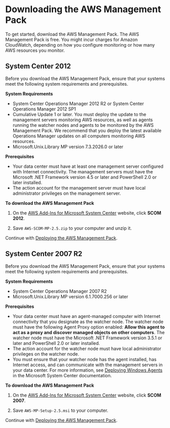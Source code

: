 # Downloading the AWS Management Pack<a name="DownloadAWSmp"></a>

To get started, download the AWS Management Pack\. The AWS Management Pack is free\. You might incur charges for Amazon CloudWatch, depending on how you configure monitoring or how many AWS resources you monitor\.

## System Center 2012<a name="download-2012"></a>

Before you download the AWS Management Pack, ensure that your systems meet the following system requirements and prerequisites\.

**System Requirements**
+ System Center Operations Manager 2012 R2 or System Center Operations Manager 2012 SP1
+ Cumulative Update 1 or later\. You must deploy the update to the management servers monitoring AWS resources, as well as agents running the watcher nodes and agents to be monitored by the AWS Management Pack\. We recommend that you deploy the latest available Operations Manager updates on all computers monitoring AWS resources\.
+ Microsoft\.Unix\.Library MP version 7\.3\.2026\.0 or later

**Prerequisites**
+ Your data center must have at least one management server configured with Internet connectivity\. The management servers must have the Microsoft \.NET Framework version 4\.5 or later and PowerShell 2\.0 or later installed\.
+ The action account for the management server must have local administrator privileges on the management server\.

**To download the AWS Management Pack**

1. On the [AWS Add\-Ins for Microsoft System Center](https://aws.amazon.com/windows/system-center/) website, click **SCOM 2012**\.

1. Save `AWS-SCOM-MP-2.5.zip` to your computer and unzip it\.

Continue with [Deploying the AWS Management Pack](DeployingAWSmp.md)\.

## System Center 2007 R2<a name="download-2007"></a>

Before you download the AWS Management Pack, ensure that your systems meet the following system requirements and prerequisites\.

**System Requirements**
+ System Center Operations Manager 2007 R2
+ Microsoft\.Unix\.Library MP version 6\.1\.7000\.256 or later

**Prerequisites**
+ Your data center must have an agent\-managed computer with Internet connectivity that you designate as the watcher node\. The watcher node must have the following Agent Proxy option enabled: **Allow this agent to act as a proxy and discover managed objects on other computers**\. The watcher node must have the Microsoft \.NET Framework version 3\.5\.1 or later and PowerShell 2\.0 or later installed\.
+ The action account for the watcher node must have local administrator privileges on the watcher node\.
+ You must ensure that your watcher node has the agent installed, has Internet access, and can communicate with the management servers in your data center\. For more information, see [Deploying Windows Agents](http://technet.microsoft.com/en-us/library/cc950516.aspx) in the Microsoft System Center documentation\.

**To download the AWS Management Pack**

1. On the [AWS Add\-Ins for Microsoft System Center](https://aws.amazon.com/windows/system-center/) website, click **SCOM 2007**\.

1. Save `AWS-MP-Setup-2.5.msi` to your computer\.

Continue with [Deploying the AWS Management Pack](DeployingAWSmp.md)\.